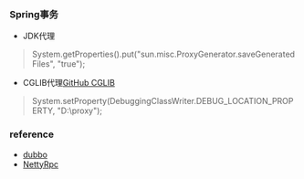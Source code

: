 ### Spring事务
* JDK代理 
> System.getProperties().put("sun.misc.ProxyGenerator.saveGeneratedFiles", "true"); 
* CGLIB代理[GitHub CGLIB](https://github.com/cglib/cglib)
> System.setProperty(DebuggingClassWriter.DEBUG_LOCATION_PROPERTY, "D:\\proxy");

### reference
* [dubbo](https://github.com/alibaba/dubbo)
* [NettyRpc](https://github.com/luxiaoxun/NettyRpc)
